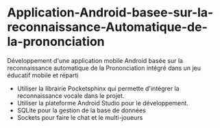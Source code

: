 # Application-Android-basee-sur-la-reconnaissance-Automatique-de-la-prononciation
Développement d'une application mobile Android basée sur la reconnaissance automatique de la Prononciation intégré dans un jeu éducatif mobile et réparti 

- Utiliser la librairie Pocketsphinx qui permette d'intégrer la reconnaissance vocale dans le projet. 
- Utiliser la plateforme Android Studio pour le développement. 
- SQLite pour la gestion de la base de données 
- Sockets pour faire le chat et le multi-joueurs
